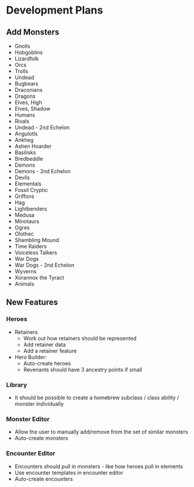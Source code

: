 # Development Plans

## Add Monsters

* Gnolls
* Hobgoblins
* Lizardfolk
* Orcs
* Trolls
* Undead
* Bugbears
* Draconians
* Dragons
* Elves, High
* Elves, Shadow
* Humans
* Rivals
* Undead - 2nd Echelon
* Angulotls
* Ankheg
* Ashen Hoarder
* Basilisks
* Bredbeddle
* Demons
* Demons - 2nd Echelon
* Devils
* Elementals
* Fossil Cryptic
* Griffons
* Hag
* Lightbenders
* Medusa
* Minotaurs
* Ogres
* Olothec
* Shambling Mound
* Time Raiders
* Voiceless Talkers
* War Dogs
* War Dogs - 2nd Echelon
* Wyverns
* Xorannox the Tyract
* Animals

## New Features

### Heroes

* Retainers
  * Work out how retainers should be represented
  * Add retainer data
  * Add a retainer feature
* Hero Builder:
  * Auto-create heroes
  * Revenants should have 3 ancestry points if small

### Library

* It should be possible to create a homebrew subclass / class ability / monster individually

### Monster Editor

* Allow the user to manually add/remove from the set of similar monsters
* Auto-create monsters

### Encounter Editor

* Encounters should pull in monsters - like how heroes pull in elements
* Use encounter templates in encounter editor
* Auto-create encounters
